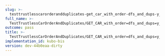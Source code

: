 ```yaml
---
slug: >-
  testtrustlesscarorderandduplicates-get_car_with_order-dfs_and_dups-y_of_identity_cid
full_name: >-
  TestTrustlessCarOrderAndDuplicates/GET_CAR_with_order=dfs_and_dups=y_of_identity_CID
outcome: pass
title: >-
  TestTrustlessCarOrderAndDuplicates/GET_CAR_with_order=dfs_and_dups=y_of_identity_CID
implementation_id: kubo-bis
version: dev-44b0eaa-dirty
---
```


